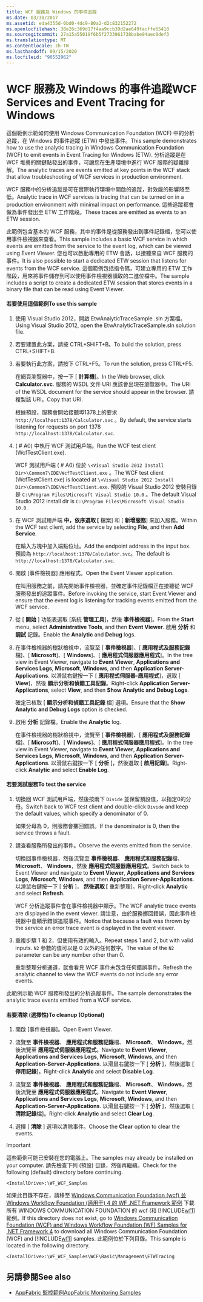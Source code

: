 ```yaml
---
title: WCF 服務及 Windows 的事件追蹤
ms.date: 03/30/2017
ms.assetid: eda4355d-0bd0-4dc9-80a2-d2c832152272
ms.openlocfilehash: 38e26c369d17f4aa9ccb39d2ae649facffe65418
ms.sourcegitcommit: 27a15a55019f6b5f2733961738babe94aec0def3
ms.translationtype: MT
ms.contentlocale: zh-TW
ms.lasthandoff: 09/15/2020
ms.locfileid: "90552962"
---
```

# <a name="wcf-services-and-event-tracing-for-windows"></a><span data-ttu-id="12999-102">WCF 服務及 Windows 的事件追蹤</span><span class="sxs-lookup"><span data-stu-id="12999-102">WCF Services and Event Tracing for Windows</span></span>
<span data-ttu-id="12999-103">這個範例示範如何使用 Windows Communication Foundation (WCF) 中的分析追蹤，在 Windows 的事件追蹤 (ETW) 中發出事件。</span><span class="sxs-lookup"><span data-stu-id="12999-103">This sample demonstrates how to use the analytic tracing in Windows Communication Foundation (WCF) to emit events in Event Tracing for Windows (ETW).</span></span> <span data-ttu-id="12999-104">分析追蹤是在 WCF 堆疊的關鍵點發出的事件，可讓您在生產環境中進行 WCF 服務的疑難排解。</span><span class="sxs-lookup"><span data-stu-id="12999-104">The analytic traces are events emitted at key points in the WCF stack that allow troubleshooting of WCF services in production environment.</span></span>

 <span data-ttu-id="12999-105">WCF 服務中的分析追蹤是可在實際執行環境中開啟的追蹤，對效能的影響降至低。</span><span class="sxs-lookup"><span data-stu-id="12999-105">Analytic trace in WCF services is tracing that can be turned on in a production environment with minimal impact on performance.</span></span> <span data-ttu-id="12999-106">這些追蹤都會做為事件發出至 ETW 工作階段。</span><span class="sxs-lookup"><span data-stu-id="12999-106">These traces are emitted as events to an ETW session.</span></span>

 <span data-ttu-id="12999-107">此範例包含基本的 WCF 服務，其中的事件是從服務發出到事件記錄檔，您可以使用事件檢視器來查看。</span><span class="sxs-lookup"><span data-stu-id="12999-107">This sample includes a basic WCF service in which events are emitted from the service to the event log, which can be viewed using Event Viewer.</span></span> <span data-ttu-id="12999-108">您也可以啟動專用的 ETW 會話，以接聽來自 WCF 服務的事件。</span><span class="sxs-lookup"><span data-stu-id="12999-108">It is also possible to start a dedicated ETW session that listens for events from the WCF service.</span></span> <span data-ttu-id="12999-109">這個範例包括指令碼，可建立專用的 ETW 工作階段，用來將事件儲存到可以使用事件檢視器讀取的二進位檔中。</span><span class="sxs-lookup"><span data-stu-id="12999-109">The sample includes a script to create a dedicated ETW session that stores events in a binary file that can be read using Event Viewer.</span></span>

#### <a name="to-use-this-sample"></a><span data-ttu-id="12999-110">若要使用這個範例</span><span class="sxs-lookup"><span data-stu-id="12999-110">To use this sample</span></span>

1. <span data-ttu-id="12999-111">使用 Visual Studio 2012，開啟 EtwAnalyticTraceSample .sln 方案檔。</span><span class="sxs-lookup"><span data-stu-id="12999-111">Using Visual Studio 2012, open the EtwAnalyticTraceSample.sln solution file.</span></span>

2. <span data-ttu-id="12999-112">若要建置此方案，請按 CTRL+SHIFT+B。</span><span class="sxs-lookup"><span data-stu-id="12999-112">To build the solution, press CTRL+SHIFT+B.</span></span>

3. <span data-ttu-id="12999-113">若要執行此方案，請按下 CTRL+F5。</span><span class="sxs-lookup"><span data-stu-id="12999-113">To run the solution, press CTRL+F5.</span></span>

     <span data-ttu-id="12999-114">在網頁瀏覽器中，按一下 [ **計算機**]。</span><span class="sxs-lookup"><span data-stu-id="12999-114">In the Web browser, click **Calculator.svc**.</span></span> <span data-ttu-id="12999-115">服務的 WSDL 文件 URI 應該會出現在瀏覽器中。</span><span class="sxs-lookup"><span data-stu-id="12999-115">The URI of the WSDL document for the service should appear in the browser.</span></span> <span data-ttu-id="12999-116">請複製該 URI。</span><span class="sxs-lookup"><span data-stu-id="12999-116">Copy that URI.</span></span>

     <span data-ttu-id="12999-117">根據預設，服務會開始接聽埠1378上的要求 `http://localhost:1378/Calculator.svc` 。</span><span class="sxs-lookup"><span data-stu-id="12999-117">By default, the service starts listening for requests on port 1378 `http://localhost:1378/Calculator.svc`.</span></span>

4. <span data-ttu-id="12999-118"> ( # A0) 中執行 WCF 測試用戶端。</span><span class="sxs-lookup"><span data-stu-id="12999-118">Run the WCF test client (WcfTestClient.exe).</span></span>

     <span data-ttu-id="12999-119">WCF 測試用戶端 ( # A0) 位於 `\<Visual Studio 2012 Install Dir>\Common7\IDE\WcfTestClient.exe` 。</span><span class="sxs-lookup"><span data-stu-id="12999-119">The WCF test client (WcfTestClient.exe) is located at `\<Visual Studio 2012 Install Dir>\Common7\IDE\WcfTestClient.exe`.</span></span>  <span data-ttu-id="12999-120">預設的 Visual Studio 2012 安裝目錄是 `C:\Program Files\Microsoft Visual Studio 10.0` 。</span><span class="sxs-lookup"><span data-stu-id="12999-120">The default Visual Studio 2012 install dir is `C:\Program Files\Microsoft Visual Studio 10.0`.</span></span>

5. <span data-ttu-id="12999-121">在 WCF 測試用戶端 **中，依序選取 [** 檔案] 和 [ **新增服務**] 來加入服務。</span><span class="sxs-lookup"><span data-stu-id="12999-121">Within the WCF test client, add the service by selecting **File**, and then **Add Service**.</span></span>

     <span data-ttu-id="12999-122">在輸入方塊中加入端點位址。</span><span class="sxs-lookup"><span data-stu-id="12999-122">Add the endpoint address in the input box.</span></span> <span data-ttu-id="12999-123">預設為 `http://localhost:1378/Calculator.svc`。</span><span class="sxs-lookup"><span data-stu-id="12999-123">The default is `http://localhost:1378/Calculator.svc`.</span></span>

6. <span data-ttu-id="12999-124">開啟 [事件檢視器] 應用程式。</span><span class="sxs-lookup"><span data-stu-id="12999-124">Open the Event Viewer application.</span></span>

     <span data-ttu-id="12999-125">在叫用服務之前，請先開始事件檢視器，並確定事件記錄檔正在接聽從 WCF 服務發出的追蹤事件。</span><span class="sxs-lookup"><span data-stu-id="12999-125">Before invoking the service, start Event Viewer and ensure that the event log is listening for tracking events emitted from the WCF service.</span></span>

7. <span data-ttu-id="12999-126">從 [ **開始** ] 功能表選取 [系統 **管理工具**]，然後 **事件檢視器**]。</span><span class="sxs-lookup"><span data-stu-id="12999-126">From the **Start** menu, select **Administrative Tools**, and then **Event Viewer**.</span></span>  <span data-ttu-id="12999-127">啟用 **分析** 和 **調試** 記錄。</span><span class="sxs-lookup"><span data-stu-id="12999-127">Enable the **Analytic** and **Debug** logs.</span></span>

8. <span data-ttu-id="12999-128">在事件檢視器的樹狀檢視中，流覽至 [ **事件檢視器**]、[ **應用程式及服務記錄**檔]、[ **Microsoft**]、[ **Windows**]、[ **應用程式伺服器應用程式**]。</span><span class="sxs-lookup"><span data-stu-id="12999-128">In the tree view in Event Viewer, navigate to **Event Viewer**, **Applications and Services Logs**, **Microsoft**, **Windows**, and then **Application Server-Applications**.</span></span> <span data-ttu-id="12999-129">以滑鼠右鍵按一下 [ **應用程式伺服器-應用程式**]，選取 [ **View**]，然後 **顯示分析和偵錯工具記錄**。</span><span class="sxs-lookup"><span data-stu-id="12999-129">Right-click **Application Server-Applications**, select **View**, and then **Show Analytic and Debug Logs**.</span></span>

     <span data-ttu-id="12999-130">確定已核取 [ **顯示分析和偵錯工具記錄** 檔] 選項。</span><span class="sxs-lookup"><span data-stu-id="12999-130">Ensure that the **Show Analytic and Debug Logs** option is checked.</span></span>

9. <span data-ttu-id="12999-131">啟用 **分析** 記錄檔。</span><span class="sxs-lookup"><span data-stu-id="12999-131">Enable the **Analytic** log.</span></span>

     <span data-ttu-id="12999-132">在事件檢視器的樹狀檢視中，流覽至 [ **事件檢視器**]、[ **應用程式及服務記錄**檔]、[ **Microsoft**]、[ **Windows**]、[ **應用程式伺服器應用程式**]。</span><span class="sxs-lookup"><span data-stu-id="12999-132">In the tree view in Event Viewer, navigate to **Event Viewer**, **Applications and Services Logs**, **Microsoft**, **Windows**, and then **Application Server-Applications**.</span></span> <span data-ttu-id="12999-133">以滑鼠右鍵按一下 [ **分析** ]，然後選取 [ **啟用記錄**]。</span><span class="sxs-lookup"><span data-stu-id="12999-133">Right-click **Analytic** and select **Enable Log**.</span></span>

#### <a name="to-test-the-service"></a><span data-ttu-id="12999-134">若要測試服務</span><span class="sxs-lookup"><span data-stu-id="12999-134">To test the service</span></span>

1. <span data-ttu-id="12999-135">切換回 WCF 測試用戶端，然後按兩下 `Divide` 並保留預設值，以指定0的分母。</span><span class="sxs-lookup"><span data-stu-id="12999-135">Switch back to WCF test client and double-click `Divide` and keep the default values, which specify a denominator of 0.</span></span>

     <span data-ttu-id="12999-136">如果分母為 0，則服務會擲回錯誤。</span><span class="sxs-lookup"><span data-stu-id="12999-136">If the denominator is 0, then the service throws a fault.</span></span>

2. <span data-ttu-id="12999-137">請查看服務所發出的事件。</span><span class="sxs-lookup"><span data-stu-id="12999-137">Observe the events emitted from the service.</span></span>

     <span data-ttu-id="12999-138">切換回事件檢視器，然後流覽至 **事件檢視器**、 **應用程式和服務記錄**檔、 **Microsoft**、 **Windows**，然後 **應用程式伺服器應用程式**。</span><span class="sxs-lookup"><span data-stu-id="12999-138">Switch back to Event Viewer and navigate to **Event Viewer**, **Applications and Services Logs**, **Microsoft**, **Windows**, and then **Application Server-Applications**.</span></span> <span data-ttu-id="12999-139">以滑鼠右鍵按一下 [ **分析** ]， **然後選取 [** 重新整理]。</span><span class="sxs-lookup"><span data-stu-id="12999-139">Right-click **Analytic** and select **Refresh**.</span></span>

     <span data-ttu-id="12999-140">WCF 分析追蹤事件會在事件檢視器中顯示。</span><span class="sxs-lookup"><span data-stu-id="12999-140">The WCF analytic trace events are displayed in the event viewer.</span></span> <span data-ttu-id="12999-141">請注意，由於服務擲回錯誤，因此事件檢視器中會顯示錯誤追蹤事件。</span><span class="sxs-lookup"><span data-stu-id="12999-141">Notice that because a fault was thrown by the service an error trace event is displayed in the event viewer.</span></span>

3. <span data-ttu-id="12999-142">重複步驟 1 和 2，但使用有效的輸入。</span><span class="sxs-lookup"><span data-stu-id="12999-142">Repeat steps 1 and 2, but with valid inputs.</span></span> <span data-ttu-id="12999-143">`N2` 參數的值可以是 0 以外的任何數字。</span><span class="sxs-lookup"><span data-stu-id="12999-143">The value of the `N2` parameter can be any number other than 0.</span></span>

     <span data-ttu-id="12999-144">重新整理分析通道，就會看見 WCF 事件未包含任何錯誤事件。</span><span class="sxs-lookup"><span data-stu-id="12999-144">Refresh the analytic channel to view the WCF events do not include any error events.</span></span>

 <span data-ttu-id="12999-145">此範例示範 WCF 服務所發出的分析追蹤事件。</span><span class="sxs-lookup"><span data-stu-id="12999-145">The sample demonstrates the analytic trace events emitted from a WCF service.</span></span>

#### <a name="to-cleanup-optional"></a><span data-ttu-id="12999-146">若要清除 (選擇性)</span><span class="sxs-lookup"><span data-stu-id="12999-146">To cleanup (Optional)</span></span>

1. <span data-ttu-id="12999-147">開啟 [事件檢視器]。</span><span class="sxs-lookup"><span data-stu-id="12999-147">Open Event Viewer.</span></span>

2. <span data-ttu-id="12999-148">流覽至 **事件檢視器**、 **應用程式和服務記錄**檔、 **Microsoft**、 **Windows**，然後流覽至 **應用程式伺服器應用程式**。</span><span class="sxs-lookup"><span data-stu-id="12999-148">Navigate to **Event Viewer**, **Applications and Services Logs**, **Microsoft**, **Windows**, and then **Application-Server-Applications**.</span></span> <span data-ttu-id="12999-149">以滑鼠右鍵按一下 [ **分析** ]，然後選取 [ **停用記錄**]。</span><span class="sxs-lookup"><span data-stu-id="12999-149">Right-click **Analytic** and select **Disable Log**.</span></span>

3. <span data-ttu-id="12999-150">流覽至 **事件檢視器**、 **應用程式和服務記錄**檔、 **Microsoft**、 **Windows**，然後流覽至 **應用程式伺服器應用程式**。</span><span class="sxs-lookup"><span data-stu-id="12999-150">Navigate to **Event Viewer**, **Applications and Services Logs**, **Microsoft**, **Windows**, and then **Application-Server-Applications**.</span></span> <span data-ttu-id="12999-151">以滑鼠右鍵按一下 [ **分析** ]，然後選取 [ **清除記錄**檔]。</span><span class="sxs-lookup"><span data-stu-id="12999-151">Right-click **Analytic** and select **Clear Log**.</span></span>

4. <span data-ttu-id="12999-152">選擇 [ **清除** ] 選項以清除事件。</span><span class="sxs-lookup"><span data-stu-id="12999-152">Choose the **Clear** option to clear the events.</span></span>

> [!IMPORTANT]
> <span data-ttu-id="12999-153">這些範例可能已安裝在您的電腦上。</span><span class="sxs-lookup"><span data-stu-id="12999-153">The samples may already be installed on your computer.</span></span> <span data-ttu-id="12999-154">請先檢查下列 (預設) 目錄，然後再繼續。</span><span class="sxs-lookup"><span data-stu-id="12999-154">Check for the following (default) directory before continuing.</span></span>  
>
> `<InstallDrive>:\WF_WCF_Samples`  
>
> <span data-ttu-id="12999-155">如果此目錄不存在，請移至 [Windows Communication Foundation (wcf) 並 Windows Workflow Foundation (適用于) 4 的 WF .NET Framework 範例](https://www.microsoft.com/download/details.aspx?id=21459) 下載所有 WINDOWS COMMUNICATION FOUNDATION 的 wcf (和 [!INCLUDE[wf1](../../../../includes/wf1-md.md)] 範例。</span><span class="sxs-lookup"><span data-stu-id="12999-155">If this directory does not exist, go to [Windows Communication Foundation (WCF) and Windows Workflow Foundation (WF) Samples for .NET Framework 4](https://www.microsoft.com/download/details.aspx?id=21459) to download all Windows Communication Foundation (WCF) and [!INCLUDE[wf1](../../../../includes/wf1-md.md)] samples.</span></span> <span data-ttu-id="12999-156">此範例位於下列目錄。</span><span class="sxs-lookup"><span data-stu-id="12999-156">This sample is located in the following directory.</span></span>  
>
> `<InstallDrive>:\WF_WCF_Samples\WCF\Basic\Management\ETWTracing`  
  
## <a name="see-also"></a><span data-ttu-id="12999-157">另請參閱</span><span class="sxs-lookup"><span data-stu-id="12999-157">See also</span></span>

- <span data-ttu-id="12999-158">[AppFabric 監控範例](/previous-versions/appfabric/ff383407(v=azure.10))</span><span class="sxs-lookup"><span data-stu-id="12999-158">[AppFabric Monitoring Samples](/previous-versions/appfabric/ff383407(v=azure.10))</span></span>
